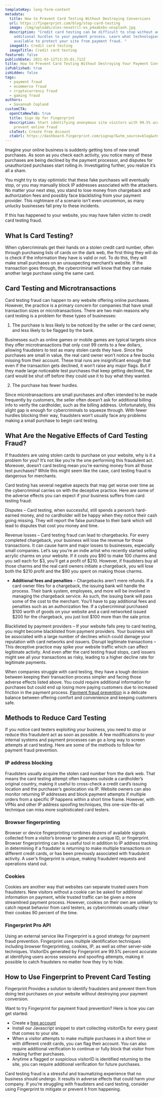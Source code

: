 ```yaml
---
templateKey: long-form-content
metadata:
  title: How to Prevent Card Testing Without Destroying Conversions
  url: https://fingerprint.com/blog/stop-card-testing
  image: /img/uploads/ales-nesetril-ex_p4aabxbs-unsplash.jpg
  description: "Credit card testing can be difficult to stop without adding
    additional hurdles to your payment process. Learn what technologies are
    available to protect your site from payment fraud. "
  imageAlt: Credit card testing
  imageTitle: Credit card testing
featured: false
publishDate: 2021-03-12T13:35:01.712Z
title: How to Prevent Card Testing Without Destroying Your Payment Conversions
isPublished: true
isHidden: false
tags:
  - payment fraud
  - ecommerce fraud
  - cryptocurrency fraud
  - gaming fraud
authors:
  - Savannah Copland
customCTA:
  openCtaNewTab: true
  title: Sign Up for Fingerprint
  description: Start identifying anonymous site visitors with 99.5% accuracy to
    prevent online fraud
  ctaText: Create Free Account
  ctaUrl: https://dashboard.fingerprint.com/signup?&utm_source=blog&utm_medium=website&utm_campaign=blog
---
```

Imagine your online business is suddenly getting tons of new small purchases. As soon as you check each activity, you notice many of these purchases are being declined by the payment processor, and disputes for unauthorized purchases start rolling in. Investigating further, you realize it’s all a sham.

You might try to stay optimistic that these fake purchases will eventually stop, or you may manually block IP addresses associated with the attackers. No matter your next step, you stand to lose money from chargeback and authorization fees and possibly face blacklisting from your payment provider. This nightmare of a scenario isn’t even uncommon, as many unlucky businesses fall prey to these incidents. 

If this has happened to your website, you may have fallen victim to credit card testing fraud.

## What Is Card Testing?

When cybercriminals get their hands on a stolen credit card number, often through purchasing lists of cards on the dark web, the first thing they will do is check if the information they have is valid or not. To do this, they will make small purchases on an unsuspecting merchant’s website. If the transaction goes through, the cybercriminal will know that they can make another large purchase using the same card.

## Card Testing and Microtransactions

Card testing fraud can happen to any website offering online purchases. However, the practice is a primary concern for companies that have small transaction sizes or microtransactions. There are two main reasons why card testing is a problem for these types of businesses:

1. The purchase is less likely to be noticed by the seller or the card owner, and less likely to be flagged by the bank.

Businesses such as online games or mobile games are typical targets since they offer microtransactions that only cost 99 cents to a few dollars, allowing fraudsters to test as many stolen cards they have. Since the purchases are small in value, the real card owner won’t notice a few bucks missing from their account. These trial runs are insignificant enough that even if the transaction gets declined, it won’t raise any major flags. But if they made large noticeable test purchases that keep getting declined, the card would be shut off before they could use it to buy what they wanted.  

2. The purchase has fewer hurdles.

Since microtransactions are small purchases and often intended to be made frequently by customers, the seller often doesn’t ask for additional billing info to verify the cardholder, such as the billing address. Unfortunately, this slight gap is enough for cybercriminals to squeeze through. With fewer hurdles blocking their way, fraudsters won’t usually face any problems making a small purchase to begin card testing.

## What Are the Negative Effects of Card Testing Fraud?

If fraudsters are using stolen cards to purchase on your website, why is it a problem for you? It’s not like you’re the one performing this fraudulent act. Moreover, doesn’t card testing mean you’re earning money from all those test purchases? While this might seem like the case, card testing fraud is dangerous for merchants.

Card testing has several negative aspects that may get worse over time as the cybercriminal carries on with the deceptive practice. Here are some of the adverse effects you can expect if your business suffers from card testing fraud:

Disputes – Card testing, when successful, still spends a person’s hard-earned money, and no cardholder will be happy when they notice their cash going missing. They will report the false purchase to their bank which will lead to disputes that cost you money and time.

Revenue losses – Card testing fraud can lead to chargebacks. For every completed chargeback, your business will lose the revenue for those transactions. It can cause harm and major losses to businesses, especially small companies. Let’s say you’re an indie artist who recently started selling acrylic charms on your website. If it costs you $90 to make 100 charms and you sell each for $3, you’ll get a profit of $210. However, if fraudsters buy all those charms and the real card owners initiate a chargeback, you will lose both the $210 profit and the $90 you spent on making those charms.

* **Additional fees and penalties** – Chargebacks aren’t mere refunds. If a card owner files for a chargeback, the issuing bank will handle the process. Their bank system, employees, and more will be involved in managing the chargeback service. As such, the issuing bank will pass some of the cost to the merchant. You’ll have to pay additional fees and penalties such as an authorization fee. If a cybercriminal purchased $100 worth of goods on your website and a card networked issued $200 for the chargeback, you just lost $100 more than the sale price.

Blacklisted by payment providers – If your website falls prey to card testing, you might become blacklisted from payment providers. Your business will be associated with a large number of declines which could damage your reputation with card networks and issuers.
Disrupt legitimate transactions – This deceptive practice may spike your website traffic which can affect legitimate activity. And even after the card testing fraud stops, card issuers might see all your transactions as risky, leading to a higher decline rate for legitimate payments.  

When companies struggle with card testing, they have a tough decision between keeping their transaction process simpler and facing those adverse effects listed above. You could require additional information for purchases but could end up losing more paying customers due to increased friction in the payment process. [Payment fraud prevention](/payment-fraud/?utm_source=blog&utm_medium=website&utm_campaign=blog) is a delicate balance between offering comfort and convenience and keeping customers safe.

## Methods to Reduce Card Testing

If you notice card testers exploiting your business, you need to stop or reduce this fraudulent act as soon as possible. A few modifications to your internal systems and payment processes can go a long way to screen attempts at card testing. Here are some of the methods to follow for payment fraud prevention.

### IP address blocking

Fraudsters usually acquire the stolen card number from the dark web. That means the card testing attempt often happens outside a cardholder’s original country, making it useful to cross-check a credit card’s issuing location and the purchaser’s geolocation via IP. Website owners can also monitor returning IP addresses and block payment attempts if multiple orders from a specific IP happens within a short time frame. However, with VPNs and other IP address spoofing techniques, this one-size-fits-all technique can miss more sophisticated card testers.

### Browser fingerprinting

Browser or device fingerprinting combines dozens of available signals collected from a visitor’s browser to generate a unique ID, or fingerprint. Browser fingerprinting can be a useful tool in addition to IP address tracking in determining if a fraudster is returning to make multiple transactions on different credit cards, or has been previously associated with fraudulent activity. A user’s fingerprint is unique, making fraudulent requests and operations stand out.

### Cookies

Cookies are another way that websites can separate trusted users from fraudsters. New visitors without a cookie can be asked for additional information on payment, while trusted traffic can be given a more streamlined payment process. However, cookies on their own are unlikely to catch repeat behavior from card testers, as cybercriminals usually clear their cookies 90 percent of the time. 

### Fingerprint Pro API

Using an external service like Fingerprint is a good strategy for payment fraud prevention. Fingerprint uses multiple identification techniques including browser fingerprinting, cookies, IP, as well as other server-side techniques. VisitorIDs generated by Fingerprint are 99.5% percent accurate at identifying users across sessions and spoofing attempts, making it possible to catch fraudsters no matter how they try to hide.

## How to Use Fingerprint to Prevent Card Testing

Fingerprint Provides a solution to identify fraudsters and prevent them from doing test purchases on your website without destroying your payment conversion. 

Want to try Fingerprint for payment fraud prevention? Here is how you can get started:

* Create a [free account](https://dashboard.fingerprint.com/signup)
* Install our Javascript snippet to start collecting visitorIDs for every guest that comes to your site.
* When a visitor attempts to make multiple purchases in a short time or with different credit cards, you can flag their account. You can also require additional verification to continue or fully block that visitor from making further purchases.
* Anytime a flagged or suspicious visitorID is identified returning to the site, you can require additional verification for future purchases.

Card testing fraud is a stressful and traumatizing experience that no business should undergo. It results in adverse effects that could harm your company. If you’re struggling with fraudsters and card testing, consider using Fingerprint to mitigate or prevent it from happening.